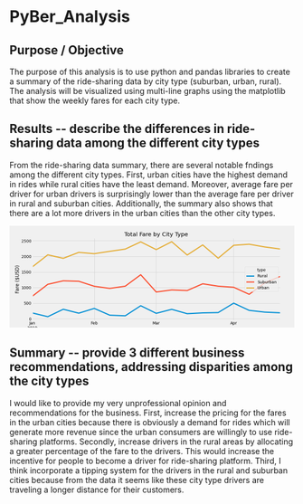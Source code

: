 # PyBer_Analysis
## Purpose / Objective 
The purpose of this analysis is to use python and pandas libraries to create a summary of the ride-sharing data by city type (suburban, urban, rural). The analysis will be visualized using multi-line graphs using the matplotlib that show the weekly fares for each city type. 

## Results -- describe the differences in ride-sharing data among the different city types  
From the ride-sharing data summary, there are several notable fndings among the different city types. First, urban cities have the highest demand in rides while rural cities have the least demand. Moreover, average fare per driver for urban drivers is surprisingly lower than the average fare per driver in rural and suburban cities. Additionally, the summary also shows that there are a lot more drivers in the urban cities than the other city types. 

![Pyber_Fare_summary.png](https://github.com/shirll98/PyBer_Analysis/blob/main/analysis/Pyber_Fare_summary.png)


## Summary -- provide 3 different business recommendations, addressing disparities among the city types 

I would like to provide my very unprofessional opinion and recommendations for the business. First, increase the pricing for the fares in the urban cities because there is obviously a demand for rides which will generate more revenue since the urban consumers are willingly to use ride-sharing platforms. Secondly, increase drivers in the rural areas by allocating a greater percentage of the fare to the drivers. This would increase the incentive for people to become a driver for ride-sharing platform. Third, I think incorporate a tipping system for the drivers in the rural and suburban cities because from the data it seems like these city type drivers are traveling a longer distance for their customers. 